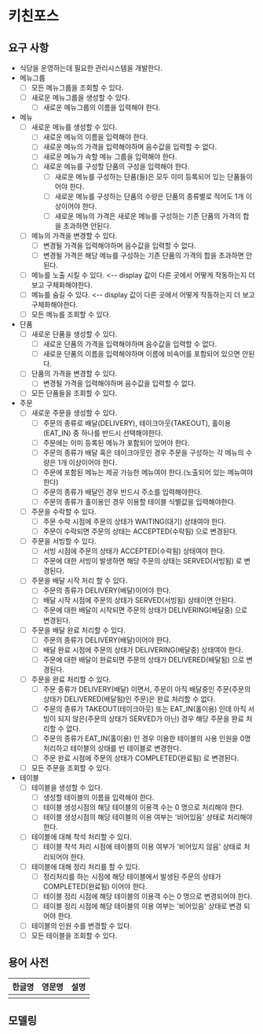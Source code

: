 # 키친포스

## 요구 사항

- 식당을 운영하는데 필요한 관리시스템을 개발한다.
- 메뉴그룹
    - [ ] 모든 메뉴그룹을 조회할 수 있다.
    - [ ] 새로운 메뉴그룹을 생성할 수 있다.
      - [ ] 새로운 메뉴그룹의 이름을 입력해야 한다. 

- 메뉴
    - [ ] 새로운 메뉴를 생성할 수 있다.
      - [ ] 새로운 메뉴의 이름을 입력해야 한다.
      - [ ] 새로운 메뉴의 가격을 입력해야하며 음수값을 입력할 수 없다.
      - [ ] 새로운 메뉴가 속할 메뉴 그룹을 입력해야 한다.
      - [ ] 새로운 메뉴를 구성할 단품의 구성을 입력해야 한다.
        - [ ] 새로운 메뉴를 구성하는 단품(들)은 모두 이미 등록되어 있는 단품들이어야 한다.
        - [ ] 새로운 메뉴를 구성하는 단품의 수량은 단품의 종류별로 적어도 1개 이상이어야 한다.
        - [ ] 새로운 메뉴의 가격은 새로운 메뉴를 구성하는 기존 단품의 가격의 합을 초과하면 안된다.
    - [ ] 메뉴의 가격을 변경할 수 있다.
      - [ ] 변경될 가격을 입력해야하며 음수값을 입력할 수 없다.
      - [ ] 변경될 가격은 해당 메뉴를 구성하는 기존 단품의 가격의 합을 초과하면 안된다.
    - [ ] 메뉴를 노출 시킬 수 있다. <-- display 값이 다른 곳에서 어떻게 작동하는지 더 보고 구체화해야한다.
    - [ ] 메뉴를 숨길 수 있다. <-- display 값이 다른 곳에서 어떻게 작동하는지 더 보고 구체화해야한다.
    - [ ] 모든 메뉴를 조회할 수 있다.

- 단품
    - [ ] 새로운 단품을 생성할 수 있다.
      - [ ] 새로운 단품의 가격을 입력해야하며 음수값을 입력할 수 없다.
      - [ ] 새로운 단품의 이름을 입력해야하며 이름에 비속어를 포함되어 있으면 안된다.
    - [ ] 단품의 가격을 변경할 수 있다.
      - [ ] 변경될 가격을 입력해야하며 음수값을 입력할 수 없다.
    - [ ] 모든 단품들을 조회할 수 있다.

- 주문
    - [ ] 새로운 주문을 생성할 수 있다. 
      - [ ] 주문의 종류로 배달(DELIVERY), 테이크아웃(TAKEOUT), 홀이용(EAT_IN) 중 하나를 반드시 선택해야한다. 
      - [ ] 주문에는 이미 등록된 메뉴가 포함되어 있어야 한다.
      - [ ] 주문의 종류가 배달 혹은 테이크아웃인 경우 주문을 구성하는 각 메뉴의 수량은 1개 이상이어야 한다.   
      - [ ] 주문에 포함된 메뉴는 제공 가능한 메뉴여야 한다.(노출되어 있는 메뉴여야 한다)
      - [ ] 주문의 종류가 배달인 경우 반드시 주소를 입력해야한다. 
      - [ ] 주문의 종류가 홀이용인 경우 이용할 테이블 식별값을 입력해야한다.
    - [ ] 주문을 수락할 수 있다.
      - [ ] 주문 수락 시점에 주문의 상태가 WAITING(대기) 상태여야 한다.
      - [ ] 주문이 수락되면 주문의 상태는 ACCEPTED(수락됨) 으로 변경된다.
    - [ ] 주문을 서빙할 수 있다.
      - [ ] 서빙 시점에 주문의 상태가 ACCEPTED(수락됨) 상태여야 한다.
      - [ ] 주문에 대한 서빙이 발생하면 해당 주문의 상태는 SERVED(서빙됨) 로 변경된다.
    - [ ] 주문을 배달 시작 처리 할 수 있다.
      - [ ] 주문의 종류가 DELIVERY(배달)이어야 한다.
      - [ ] 배달 시작 시점에 주문의 상태가 SERVED(서빙됨) 상태이면 안된다.
      - [ ] 주문에 대한 배달이 시작되면 주문의 상태가 DELIVERING(배달중) 으로 변경된다.
    - [ ] 주문을 배달 완료 처리할 수 있다.
      - [ ] 주문의 종류가 DELIVERY(배달)이어야 한다.
      - [ ] 배달 완료 시점에 주문의 상태가 DELIVERING(배달중) 상태여야 한다.
      - [ ] 주문에 대한 배달이 완료되면 주문의 상태가 DELIVERED(배달됨) 으로 변경된다.
    - [ ] 주문을 완료 처리할 수 있다.
      - [ ] 주문 종류가 DELIVERY(배달) 이면서, 주문이 아직 배달중인 주문(주문의 상태가 DELIVERED(배달됨)인 주문)은 완료 처리할 수 없다.
      - [ ] 주문의 종류가 TAKEOUT(테이크아웃) 또는 EAT_IN(홀이용) 인데 아직 서빙이 되지 않은(주문의 상태가 SERVED가 아닌) 경우 해당 주문을 완료 처리할 수 없다.
      - [ ] 주문의 종류가 EAT_IN(홀이용) 인 경우 이용한 테이블의 사용 인원을 0명 처리하고 테이블의 상태를 빈 테이블로 변경한다.
      - [ ] 주문 완료 시점에 주문의 상태가 COMPLETED(완료됨) 로 변경된다.
    - [ ] 모든 주문을 조회할 수 있다.

- 테이블
    - [ ] 테이블을 생성할 수 있다.
      - [ ] 생성할 테이블의 이름을 입력해야 한다.
      - [ ] 테이블 생성시점의 해당 테이블의 이용객 수는 0 명으로 처리해야 한다.
      - [ ] 테이블 생성시점의 해당 테이블의 이용 여부는 '비어있음' 상태로 처리해야 한다.
    - [ ] 테이블에 대해 착석 처리할 수 있다.
      - [ ] 테이블 착석 처리 시점에 테이블의 이용 여부가 '비어있지 않음' 상태로 처리되어야 한다.
    - [ ] 테이블에 대해 정리 처리를 할 수 있다.
      - [ ] 정리처리를 하는 시점에 해당 테이블에서 발생된 주문의 상태가 COMPLETED(완료됨) 이어야 한다.
      - [ ] 테이블 정리 시점에 해당 테이블의 이용객 수는 0 명으로 변경되어야 한다.
      - [ ] 테이블 정리 시점에 해당 테이블의 이용 여부는 '비어있음' 상태로 변경 되어야 한다.
    - [ ] 테이블의 인원 수를 변경할 수 있다.
    - [ ] 모든 테이블을 조회할 수 있다.

## 용어 사전

| 한글명 | 영문명 | 설명 |
| --- | --- | --- |
|  |  |  |

## 모델링
